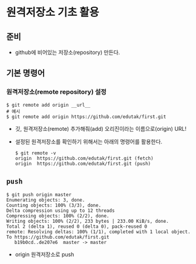 # 원격저장소 기초 활용

## 준비

- github에 비어있는 저장소(repository) 만든다.

## 기본 명령어

### 원격저장소(remote repository) 설정

```
$ git remote add origin __url__
# 예시
$ git remote add origin https://github.com/edutak/first.git
```

- 깃, 원격저장소(remote) 추가해줘(add) 오리진이라는 이름으로(origin) URL!

- 설정된 원격저장소를 확인하기 위해서는 아래의 명령어를 활용한다.

  ```
  $ git remote -v
  origin  https://github.com/edutak/first.git (fetch)
  origin  https://github.com/edutak/first.git (push)
  ```

## `push`

```
$ git push origin master
Enumerating objects: 3, done.
Counting objects: 100% (3/3), done.
Delta compression using up to 12 threads
Compressing objects: 100% (2/2), done.
Writing objects: 100% (2/2), 233 bytes | 233.00 KiB/s, done.
Total 2 (delta 1), reused 0 (delta 0), pack-reused 0
remote: Resolving deltas: 100% (1/1), completed with 1 local object.
To https://github.com/edutak/first.git
   b19b0cd..de207e6  master -> master
```

- origin 원격저장소로 push